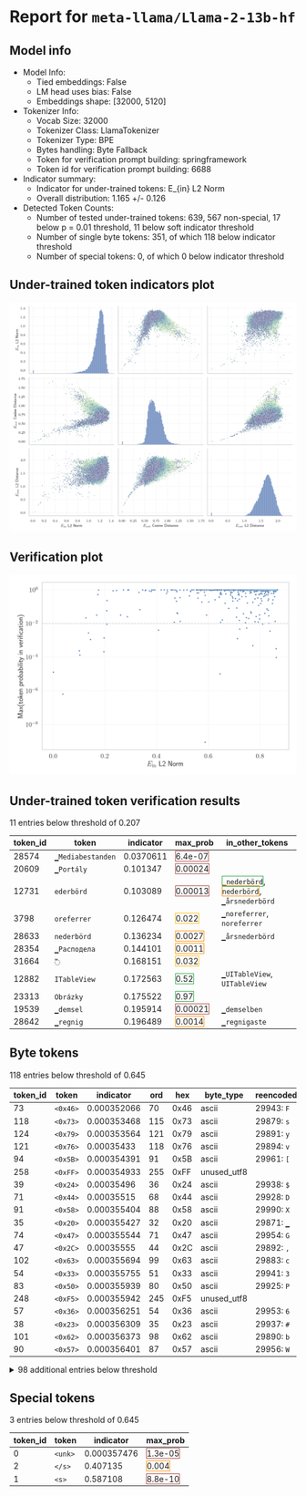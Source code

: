 # Report for `meta-llama/Llama-2-13b-hf`

## Model info

* Model Info: 
  * Tied embeddings: False
  * LM head uses bias: False
  * Embeddings shape: [32000, 5120]
* Tokenizer Info: 
  * Vocab Size: 32000
  * Tokenizer Class: LlamaTokenizer
  * Tokenizer Type: BPE
  * Bytes handling: Byte Fallback
  * Token for verification prompt building: springframework
  * Token id for verification prompt building: 6688
* Indicator summary: 
  * Indicator for under-trained tokens: E_{in} L2 Norm
  * Overall distribution: 1.165 +/- 0.126
* Detected Token Counts: 
  * Number of tested under-trained tokens: 639, 567 non-special, 17 below p = 0.01 threshold, 11 below soft indicator threshold
  * Number of single byte tokens: 351, of which 118 below indicator threshold
  * Number of special tokens: 0, of which 0 below indicator threshold

## Under-trained token indicators plot
![Indicators scatter plots](../indicators_pairplot_byid/meta_llama_Llama_2_13b_hf.png)

## Verification plot
![Verification plot](../verifications_scatterplot/meta_llama_Llama_2_13b_hf.png)

## Under-trained token verification results
11 entries below threshold of 0.207

|   token_id | token                       |   indicator | max_prob                                                         | in_other_tokens                                                                                                                                                                            |
|------------|-----------------------------|-------------|------------------------------------------------------------------|--------------------------------------------------------------------------------------------------------------------------------------------------------------------------------------------|
|      28574 | ````` ▁Mediabestanden ````` |   0.0370611 | <span style='border: 1px solid rgb(169, 68, 66);'>6.4e-07</span> |                                                                                                                                                                                            |
|      20609 | ````` ▁Portály `````        |   0.101347  | <span style='border: 1px solid rgb(169, 68, 66);'>0.00024</span> |                                                                                                                                                                                            |
|      12731 | ````` ederbörd `````        |   0.103089  | <span style='border: 1px solid rgb(169, 68, 66);'>0.00013</span> | <span style='border: 1px solid rgb(40, 167, 69);'>````` ▁nederbörd `````</span>, <span style='border: 1px solid rgb(255, 145, 0);'>````` nederbörd `````</span>, ````` ▁årsnederbörd ````` |
|       3798 | ````` oreferrer `````       |   0.126474  | <span style='border: 1px solid rgb(251, 189, 8);'>0.022</span>   | ````` ▁noreferrer `````, ````` noreferrer `````                                                                                                                                            |
|      28633 | ````` nederbörd `````       |   0.136234  | <span style='border: 1px solid rgb(255, 145, 0);'>0.0027</span>  | ````` ▁årsnederbörd `````                                                                                                                                                                  |
|      28354 | ````` ▁Расподела `````      |   0.144101  | <span style='border: 1px solid rgb(255, 145, 0);'>0.0011</span>  |                                                                                                                                                                                            |
|      31664 | ````` ߬ `````                |   0.168151  | <span style='border: 1px solid rgb(251, 189, 8);'>0.032</span>   |                                                                                                                                                                                            |
|      12882 | ````` ITableView `````      |   0.172563  | <span style='border: 1px solid rgb(40, 167, 69);'>0.52</span>    | ````` ▁UITableView `````, ````` UITableView `````                                                                                                                                          |
|      23313 | ````` Obrázky `````         |   0.175522  | <span style='border: 1px solid rgb(40, 167, 69);'>0.97</span>    |                                                                                                                                                                                            |
|      19539 | ````` ▁demsel `````         |   0.195914  | <span style='border: 1px solid rgb(169, 68, 66);'>0.00021</span> | ````` ▁demselben `````                                                                                                                                                                     |
|      28642 | ````` ▁regnig `````         |   0.196489  | <span style='border: 1px solid rgb(255, 145, 0);'>0.0014</span>  | ````` ▁regnigaste `````                                                                                                                                                                    |


## Byte tokens
118 entries below threshold of 0.645

|   token_id | token              |   indicator |   ord | hex   | byte_type   | reencoded            |
|------------|--------------------|-------------|-------|-------|-------------|----------------------|
|         73 | ````` <0x46> ````` | 0.000352066 |    70 | 0x46  | ascii       | 29943: ````` F ````` |
|        118 | ````` <0x73> ````` | 0.000353468 |   115 | 0x73  | ascii       | 29879: ````` s ````` |
|        124 | ````` <0x79> ````` | 0.000353564 |   121 | 0x79  | ascii       | 29891: ````` y ````` |
|        121 | ````` <0x76> ````` | 0.00035433  |   118 | 0x76  | ascii       | 29894: ````` v ````` |
|         94 | ````` <0x5B> ````` | 0.000354391 |    91 | 0x5B  | ascii       | 29961: ````` [ ````` |
|        258 | ````` <0xFF> ````` | 0.000354933 |   255 | 0xFF  | unused_utf8 |                      |
|         39 | ````` <0x24> ````` | 0.00035496  |    36 | 0x24  | ascii       | 29938: ````` $ ````` |
|         71 | ````` <0x44> ````` | 0.00035515  |    68 | 0x44  | ascii       | 29928: ````` D ````` |
|         91 | ````` <0x58> ````` | 0.000355404 |    88 | 0x58  | ascii       | 29990: ````` X ````` |
|         35 | ````` <0x20> ````` | 0.000355427 |    32 | 0x20  | ascii       | 29871: ````` ▁ ````` |
|         74 | ````` <0x47> ````` | 0.000355544 |    71 | 0x47  | ascii       | 29954: ````` G ````` |
|         47 | ````` <0x2C> ````` | 0.00035555  |    44 | 0x2C  | ascii       | 29892: ````` , ````` |
|        102 | ````` <0x63> ````` | 0.000355694 |    99 | 0x63  | ascii       | 29883: ````` c ````` |
|         54 | ````` <0x33> ````` | 0.000355755 |    51 | 0x33  | ascii       | 29941: ````` 3 ````` |
|         83 | ````` <0x50> ````` | 0.000355939 |    80 | 0x50  | ascii       | 29925: ````` P ````` |
|        248 | ````` <0xF5> ````` | 0.000355942 |   245 | 0xF5  | unused_utf8 |                      |
|         57 | ````` <0x36> ````` | 0.000356251 |    54 | 0x36  | ascii       | 29953: ````` 6 ````` |
|         38 | ````` <0x23> ````` | 0.000356309 |    35 | 0x23  | ascii       | 29937: ````` # ````` |
|        101 | ````` <0x62> ````` | 0.000356373 |    98 | 0x62  | ascii       | 29890: ````` b ````` |
|         90 | ````` <0x57> ````` | 0.000356401 |    87 | 0x57  | ascii       | 29956: ````` W ````` |
<details><summary>98 additional entries below threshold</summary>

|   token_id | token              |   indicator |   ord | hex   | byte_type   | reencoded             |
|------------|--------------------|-------------|-------|-------|-------------|-----------------------|
|         49 | ````` <0x2E> ````` | 0.000356454 |    46 | 0x2E  | ascii       | 29889: ````` . `````  |
|         79 | ````` <0x4C> ````` | 0.000356546 |    76 | 0x4C  | ascii       | 29931: ````` L `````  |
|         75 | ````` <0x48> ````` | 0.000356634 |    72 | 0x48  | ascii       | 29950: ````` H `````  |
|        113 | ````` <0x6E> ````` | 0.000356676 |   110 | 0x6E  | ascii       | 29876: ````` n `````  |
|         37 | ````` <0x22> ````` | 0.000356965 |    34 | 0x22  | ascii       | 29908: ````` " `````  |
|        105 | ````` <0x66> ````` | 0.000357109 |   102 | 0x66  | ascii       | 29888: ````` f `````  |
|        195 | ````` <0xC0> ````` | 0.000357178 |   192 | 0xC0  | unused_utf8 |                       |
|         76 | ````` <0x49> ````` | 0.000357249 |    73 | 0x49  | ascii       | 29902: ````` I `````  |
|         70 | ````` <0x43> ````` | 0.000357257 |    67 | 0x43  | ascii       | 29907: ````` C `````  |
|        256 | ````` <0xFD> ````` | 0.000357294 |   253 | 0xFD  | unused_utf8 |                       |
|         60 | ````` <0x39> ````` | 0.000357532 |    57 | 0x39  | ascii       | 29929: ````` 9 `````  |
|         50 | ````` <0x2F> ````` | 0.000357569 |    47 | 0x2F  | ascii       | 29914: ````` / `````  |
|        108 | ````` <0x69> ````` | 0.000357605 |   105 | 0x69  | ascii       | 29875: ````` i `````  |
|         64 | ````` <0x3D> ````` | 0.000357626 |    61 | 0x3D  | ascii       | 29922: ````` = `````  |
|         61 | ````` <0x3A> ````` | 0.000357659 |    58 | 0x3A  | ascii       | 29901: ````` : `````  |
|        127 | ````` <0x7C> ````` | 0.00035778  |   124 | 0x7C  | ascii       | 29989: ````` \| ````` |
|         97 | ````` <0x5E> ````` | 0.000357829 |    94 | 0x5E  | ascii       | 29985: ````` ^ `````  |
|         62 | ````` <0x3B> ````` | 0.000357838 |    59 | 0x3B  | ascii       | 29936: ````` ; `````  |
|        250 | ````` <0xF7> ````` | 0.000357946 |   247 | 0xF7  | unused_utf8 |                       |
|        198 | ````` <0xC3> ````` | 0.000357974 |   195 | 0xC3  | utf8        |                       |
|         59 | ````` <0x38> ````` | 0.000358016 |    56 | 0x38  | ascii       | 29947: ````` 8 `````  |
|         48 | ````` <0x2D> ````` | 0.000358085 |    45 | 0x2D  | ascii       | 29899: ````` - `````  |
|         87 | ````` <0x54> ````` | 0.000358114 |    84 | 0x54  | ascii       | 29911: ````` T `````  |
|         88 | ````` <0x55> ````` | 0.00035831  |    85 | 0x55  | ascii       | 29965: ````` U `````  |
|         99 | ````` <0x60> ````` | 0.000358491 |    96 | 0x60  | ascii       | 29952: ````` ` `````  |
|        103 | ````` <0x64> ````` | 0.00035872  |   100 | 0x64  | ascii       | 29881: ````` d `````  |
|        126 | ````` <0x7B> ````` | 0.000358911 |   123 | 0x7B  | ascii       | 29912: ````` { `````  |
|        112 | ````` <0x6D> ````` | 0.00035894  |   109 | 0x6D  | ascii       | 29885: ````` m `````  |
|         42 | ````` <0x27> ````` | 0.000359024 |    39 | 0x27  | ascii       | 29915: ````` ' `````  |
|         93 | ````` <0x5A> ````` | 0.000359137 |    90 | 0x5A  | ascii       | 29999: ````` Z `````  |
|        111 | ````` <0x6C> ````` | 0.000359142 |   108 | 0x6C  | ascii       | 29880: ````` l `````  |
|        249 | ````` <0xF6> ````` | 0.000359179 |   246 | 0xF6  | unused_utf8 |                       |
|        115 | ````` <0x70> ````` | 0.000359216 |   112 | 0x70  | ascii       | 29886: ````` p `````  |
|         44 | ````` <0x29> ````` | 0.00035927  |    41 | 0x29  | ascii       | 29897: ````` ) `````  |
|        251 | ````` <0xF8> ````` | 0.000359431 |   248 | 0xF8  | unused_utf8 |                       |
|         92 | ````` <0x59> ````` | 0.000359501 |    89 | 0x59  | ascii       | 29979: ````` Y `````  |
|         43 | ````` <0x28> ````` | 0.000359602 |    40 | 0x28  | ascii       | 29898: ````` ( `````  |
|         55 | ````` <0x34> ````` | 0.000359603 |    52 | 0x34  | ascii       | 29946: ````` 4 `````  |
|         72 | ````` <0x45> ````` | 0.000359678 |    69 | 0x45  | ascii       | 29923: ````` E `````  |
|         69 | ````` <0x42> ````` | 0.000359864 |    66 | 0x42  | ascii       | 29933: ````` B `````  |
|        196 | ````` <0xC1> ````` | 0.000360108 |   193 | 0xC1  | unused_utf8 |                       |
|        120 | ````` <0x75> ````` | 0.000360121 |   117 | 0x75  | ascii       | 29884: ````` u `````  |
|         56 | ````` <0x35> ````` | 0.000360148 |    53 | 0x35  | ascii       | 29945: ````` 5 `````  |
|         66 | ````` <0x3F> ````` | 0.000360193 |    63 | 0x3F  | ascii       | 29973: ````` ? `````  |
|         95 | ````` <0x5C> ````` | 0.000360209 |    92 | 0x5C  | ascii       | 29905: ````` \ `````  |
|         16 | ````` <0x0D> ````` | 0.000360306 |    13 | 0x0D  | ascii       | 30004: ````` \r ````` |
|         68 | ````` <0x41> ````` | 0.000360338 |    65 | 0x41  | ascii       | 29909: ````` A `````  |
|        128 | ````` <0x7D> ````` | 0.000360359 |   125 | 0x7D  | ascii       | 29913: ````` } `````  |
|        252 | ````` <0xF9> ````` | 0.00036038  |   249 | 0xF9  | unused_utf8 |                       |
|         96 | ````` <0x5D> ````` | 0.000360478 |    93 | 0x5D  | ascii       | 29962: ````` ] `````  |
|        123 | ````` <0x78> ````` | 0.000360496 |   120 | 0x78  | ascii       | 29916: ````` x `````  |
|        107 | ````` <0x68> ````` | 0.000360586 |   104 | 0x68  | ascii       | 29882: ````` h `````  |
|         58 | ````` <0x37> ````` | 0.000360674 |    55 | 0x37  | ascii       | 29955: ````` 7 `````  |
|        104 | ````` <0x65> ````` | 0.000360717 |   101 | 0x65  | ascii       | 29872: ````` e `````  |
|         78 | ````` <0x4B> ````` | 0.000360759 |    75 | 0x4B  | ascii       | 29968: ````` K `````  |
|         40 | ````` <0x25> ````` | 0.000360798 |    37 | 0x25  | ascii       | 29995: ````` % `````  |
|         98 | ````` <0x5F> ````` | 0.000360994 |    95 | 0x5F  | ascii       | 29918: ````` _ `````  |
|         52 | ````` <0x31> ````` | 0.000361176 |    49 | 0x31  | ascii       | 29896: ````` 1 `````  |
|        257 | ````` <0xFE> ````` | 0.000361187 |   254 | 0xFE  | unused_utf8 |                       |
|         63 | ````` <0x3C> ````` | 0.000361294 |    60 | 0x3C  | ascii       | 29966: ````` < `````  |
|        106 | ````` <0x67> ````` | 0.000361382 |   103 | 0x67  | ascii       | 29887: ````` g `````  |
|         36 | ````` <0x21> ````` | 0.000361433 |    33 | 0x21  | ascii       | 29991: ````` ! `````  |
|         86 | ````` <0x53> ````` | 0.000361491 |    83 | 0x53  | ascii       | 29903: ````` S `````  |
|         41 | ````` <0x26> ````` | 0.000361517 |    38 | 0x26  | ascii       | 29987: ````` & `````  |
|        255 | ````` <0xFC> ````` | 0.00036152  |   252 | 0xFC  | unused_utf8 |                       |
|        129 | ````` <0x7E> ````` | 0.000361591 |   126 | 0x7E  | ascii       | 30022: ````` ~ `````  |
|         82 | ````` <0x4F> ````` | 0.000361604 |    79 | 0x4F  | ascii       | 29949: ````` O `````  |
|        110 | ````` <0x6B> ````` | 0.000361763 |   107 | 0x6B  | ascii       | 29895: ````` k `````  |
|         67 | ````` <0x40> ````` | 0.000362094 |    64 | 0x40  | ascii       | 29992: ````` @ `````  |
|         51 | ````` <0x30> ````` | 0.00036228  |    48 | 0x30  | ascii       | 29900: ````` 0 `````  |
|         89 | ````` <0x56> ````` | 0.000362324 |    86 | 0x56  | ascii       | 29963: ````` V `````  |
|         46 | ````` <0x2B> ````` | 0.000362386 |    43 | 0x2B  | ascii       | 29974: ````` + `````  |
|        253 | ````` <0xFA> ````` | 0.000362546 |   250 | 0xFA  | unused_utf8 |                       |
|         77 | ````` <0x4A> ````` | 0.000362578 |    74 | 0x4A  | ascii       | 29967: ````` J `````  |
|        114 | ````` <0x6F> ````` | 0.0003626   |   111 | 0x6F  | ascii       | 29877: ````` o `````  |
|        125 | ````` <0x7A> ````` | 0.000362667 |   122 | 0x7A  | ascii       | 29920: ````` z `````  |
|         53 | ````` <0x32> ````` | 0.000363063 |    50 | 0x32  | ascii       | 29906: ````` 2 `````  |
|        117 | ````` <0x72> ````` | 0.000363346 |   114 | 0x72  | ascii       | 29878: ````` r `````  |
|         84 | ````` <0x51> ````` | 0.000363502 |    81 | 0x51  | ascii       | 29984: ````` Q `````  |
|        100 | ````` <0x61> ````` | 0.000363585 |    97 | 0x61  | ascii       | 29874: ````` a `````  |
|         81 | ````` <0x4E> ````` | 0.000363632 |    78 | 0x4E  | ascii       | 29940: ````` N `````  |
|        116 | ````` <0x71> ````` | 0.000364432 |   113 | 0x71  | ascii       | 29939: ````` q `````  |
|         80 | ````` <0x4D> ````` | 0.000364447 |    77 | 0x4D  | ascii       | 29924: ````` M `````  |
|        254 | ````` <0xFB> ````` | 0.00036449  |   251 | 0xFB  | unused_utf8 |                       |
|         45 | ````` <0x2A> ````` | 0.000364519 |    42 | 0x2A  | ascii       | 29930: ````` * `````  |
|        119 | ````` <0x74> ````` | 0.000365633 |   116 | 0x74  | ascii       | 29873: ````` t `````  |
|         65 | ````` <0x3E> ````` | 0.000365908 |    62 | 0x3E  | ascii       | 29958: ````` > `````  |
|        109 | ````` <0x6A> ````` | 0.000366039 |   106 | 0x6A  | ascii       | 29926: ````` j `````  |
|        122 | ````` <0x77> ````` | 0.000366597 |   119 | 0x77  | ascii       | 29893: ````` w `````  |
|         85 | ````` <0x52> ````` | 0.000366756 |    82 | 0x52  | ascii       | 29934: ````` R `````  |
|        245 | ````` <0xF2> ````` | 0.263584    |   242 | 0xF2  | utf8        |                       |
|         13 | ````` <0x0A> ````` | 0.271329    |    10 | 0x0A  | ascii       |                       |
|        244 | ````` <0xF1> ````` | 0.277324    |   241 | 0xF1  | utf8        |                       |
|      29889 | ````` . `````      | 0.29198     |    46 | 0x2E  | ascii       |                       |
|      29892 | ````` , `````      | 0.345712    |    44 | 0x2C  | ascii       |                       |
|      29879 | ````` s `````      | 0.58433     |   115 | 0x73  | ascii       |                       |
|      29896 | ````` 1 `````      | 0.610521    |    49 | 0x31  | ascii       |                       |
|      29906 | ````` 2 `````      | 0.642868    |    50 | 0x32  | ascii       |                       |
</details>


## Special tokens
3 entries below threshold of 0.645

|   token_id | token             |   indicator | max_prob                                                         |
|------------|-------------------|-------------|------------------------------------------------------------------|
|          0 | ````` <unk> ````` | 0.000357476 | <span style='border: 1px solid rgb(169, 68, 66);'>1.3e-05</span> |
|          2 | ````` </s> `````  | 0.407135    | <span style='border: 1px solid rgb(255, 145, 0);'>0.004</span>   |
|          1 | ````` <s> `````   | 0.587108    | <span style='border: 1px solid rgb(169, 68, 66);'>8.8e-10</span> |

